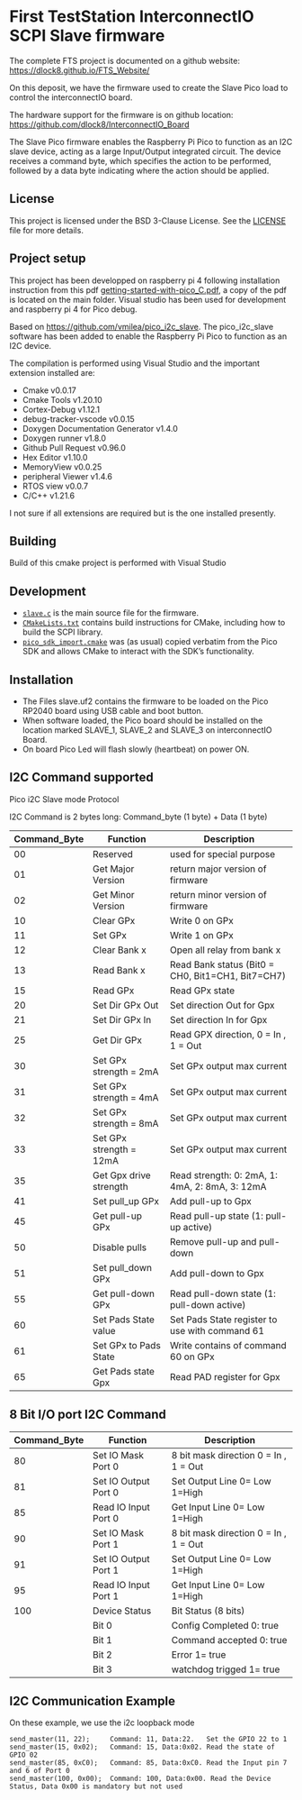 # First TestStation InterconnectIO SCPI Slave firmware

The complete FTS project is documented on a github website:  https://dlock8.github.io/FTS_Website/

On this deposit, we have the firmware used to create the Slave Pico load to control the interconnectIO board.

The hardware support for the firmware is on github location: https://github.com/dlock8/InterconnectIO_Board

The Slave Pico firmware enables the Raspberry Pi Pico to function as an I2C slave device, acting as a large Input/Output integrated circuit. 
The device receives a command byte, which specifies the action to be performed, followed by a data byte indicating where the action should be applied.

## License
This project is licensed under the BSD 3-Clause License. See the [LICENSE](./LICENSE) file for more details.


## Project setup

This project has been developped on raspberry pi 4 following installation instruction from this pdf [getting-started-with-pico_C.pdf](./documentation/getting-started-with-pico_C.pdf),  a copy of the pdf is located on the main folder.
Visual studio has been used for development and raspberry pi 4 for Pico debug.  

Based on https://github.com/vmilea/pico_i2c_slave. The pico_i2c_slave software has been added to enable the Raspberry Pi Pico to function as an I2C device.


The compilation is performed using Visual Studio and the important extension installed are:

* Cmake v0.0.17
* Cmake Tools v1.20.10
* Cortex-Debug v1.12.1
* debug-tracker-vscode v0.0.15
* Doxygen Documentation Generator v1.4.0
* Doxygen runner v1.8.0
* Github Pull Request v0.96.0
* Hex Editor v1.10.0
* MemoryView v0.0.25
* peripheral Viewer v1.4.6
* RTOS view v0.0.7
* C/C++ v1.21.6


I not sure if all extensions are required but is the one installed presently.


## Building

Build of this cmake project is performed with Visual Studio

## Development

* [`slave.c`](slave.c) is the main source file for the firmware.
* [`CMakeLists.txt`](CMakeLists.txt) contains build instructions for CMake, including how to build the SCPI library.
* [`pico_sdk_import.cmake`](pico_sdk_import.cmake) was (as usual) copied verbatim from the Pico SDK and allows CMake to interact with the SDK’s functionality.

## Installation

* The Files slave.uf2 contains the firmware to be loaded on the Pico RP2040 board using USB cable and boot button.
* When software loaded, the Pico board should be installed on the location marked SLAVE_1, SLAVE_2 and SLAVE_3 on interconnectIO Board.
* On board Pico Led will flash slowly (heartbeat) on power ON.


## I2C Command supported

Pico i2C Slave mode Protocol

I2C Command is 2 bytes long:  Command_byte (1 byte) + Data (1 byte)


| Command_Byte | Function   |  Description |
| --- | --- | --- |
| 00 |  Reserved  | used for special purpose |
| 01 | Get Major Version  | return major version of firmware |
| 02 | Get Minor Version  | return minor version of firmware |
| 10 | Clear GPx          | Write 0 on GPx                   |
| 11 | Set GPx            | Write 1 on GPx                   |
| 12 | Clear Bank x       | Open all relay from bank x       |
| 13 | Read Bank x        | Read Bank status (Bit0 = CH0, Bit1=CH1, Bit7=CH7) |
| 15 | Read GPx           | Read GPx state    | 
| 20 | Set Dir GPx Out    | Set direction Out for Gpx  |                                   
| 21 | Set Dir GPx In     | Set direction In for Gpx  |                                   
| 25 | Get Dir GPx        | Read GPX direction, 0 = In , 1 = Out |
| 30 | Set GPx strength = 2mA  | Set GPx output max current |
| 31 | Set GPx strength = 4mA  | Set GPx output max current |
| 32 | Set GPx strength = 8mA  | Set GPx output max current |
| 33 | Set GPx strength = 12mA | Set GPx output max current |
| 35 | Get Gpx drive strength  | Read strength:  0: 2mA, 1: 4mA, 2: 8mA, 3: 12mA |
| 41 | Set pull_up GPx         | Add pull-up to Gpx  |
| 45 | Get pull-up GPx         | Read pull-up state (1: pull-up active) |  
| 50 | Disable pulls           | Remove  pull-up and pull-down  |
| 51 | Set pull_down GPx       | Add pull-down to Gpx    |  
| 55 | Get pull-down GPx       | Read pull-down state (1: pull-down active) |  
| 60 | Set Pads State value    | Set Pads State register to use with command 61 |
| 61 | Set GPx to Pads State   | Write contains of command 60 on GPx |   
| 65 | Get Pads state Gpx      | Read PAD register for Gpx |



## 8 Bit I/O port I2C Command

| Command_Byte | Function   |  Description |
| --- | --- | --- |
|80  | Set IO Mask Port 0    | 8 bit mask direction   0 = In , 1 = Out |
|81  | Set IO Output Port 0  | Set Output Line   0= Low  1=High       |
|85  | Read IO Input Port 0  | Get Input Line    0= Low  1=High      |
|90  | Set IO Mask Port 1    | 8 bit mask direction   0 = In , 1 = Out |
|91  | Set IO Output Port 1  | Set Output Line   0= Low  1=High     |
|95  | Read IO Input Port 1  | Get Input Line    0= Low  1=High        |
|100 | Device Status         | Bit Status  (8 bits)             |  
|    | Bit 0                 | Config Completed   0: true |
|    | Bit 1                 | Command accepted   0: true |
|    | Bit 2                 | Error  1= true|
|    | Bit 3                 | watchdog trigged 1= true|


## I2C Communication Example

On these example, we use the i2c loopback mode 

    send_master(11, 22);     Command: 11, Data:22.   Set the GPIO 22 to 1 
    send_master(15, 0x02);   Command: 15, Data:0x02. Read the state of GPIO 02 
    send_master(85, 0xC0);   Command: 85, Data:0xC0. Read the Input pin 7 and 6 of Port 0 
    send_master(100, 0x00);  Command: 100, Data:0x00. Read the Device Status, Data 0x00 is mandatory but not used 
